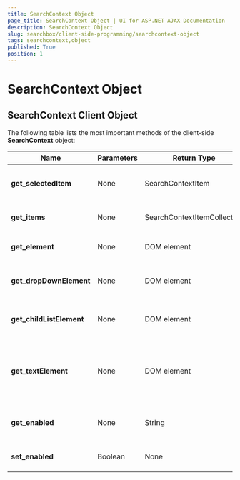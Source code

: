 ```yaml
---
title: SearchContext Object
page_title: SearchContext Object | UI for ASP.NET AJAX Documentation
description: SearchContext Object
slug: searchbox/client-side-programming/searchcontext-object
tags: searchcontext,object
published: True
position: 1
---
```


# SearchContext Object



## SearchContext Client Object

The following table lists the most important methods of the client-side __SearchContext__ object:


|  __Name__  |  __Parameters__  |  __Return Type__  |  __Description__  |
| ------ | ------ | ------ | ------ |
| __get_selectedItem__ |None|SearchContextItem|Returns the currently selected item of the SearchContext.|
| __get_items__ |None|SearchContextItemCollection|Returns the collection with all SearchContextItem.|
| __get_element__ |None|DOM element|Returns the DOM element for the SearchContext.|
| __get_dropDownElement__ |None|DOM element|Gets the root DOM element of the SearchContext's drop-down.|
| __get_childListElement__ |None|DOM element|Gets the UL DOM element of the SearchContext's drop-down.|
| __get_textElement__ |None|DOM element|Gets the DOM element of the SearchContext where the text of the currently selected item is shown.|
| __get_enabled__ |None|String|Gets a value indicating whether the SearchContext is enabled.|
| __set_enabled__ |Boolean|None|Toggles the enabled state of the SearchContext.|
